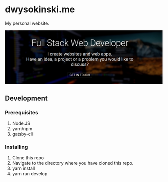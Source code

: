 # dwysokinski.me

My personal website.

![Screenshot](/src/images/projects/dw.png?raw=true)

## Development

### Prerequisites

1. Node.JS
2. yarn/npm
3. gatsby-cli

### Installing

1. Clone this repo
2. Navigate to the directory where you have cloned this repo.
3. yarn install
4. yarn run develop
